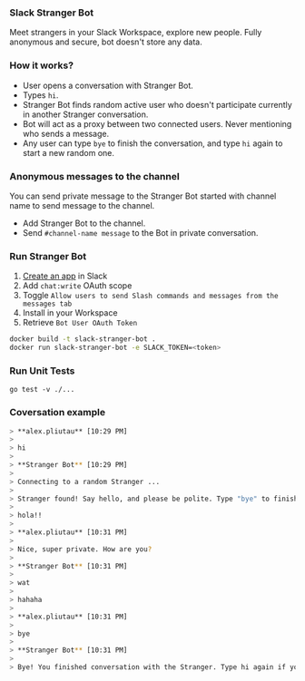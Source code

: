 ### Slack Stranger Bot

Meet strangers in your Slack Workspace, explore new people. Fully anonymous and secure, bot doesn't store any data.

### How it works?

 - User opens a conversation with Stranger Bot.
 - Types `hi`.
 - Stranger Bot finds random active user who doesn't participate currently in another Stranger conversation.
 - Bot will act as a proxy between two connected users. Never mentioning who sends a message.
 - Any user can type `bye` to finish the conversation, and type `hi` again to start a new random one.

### Anonymous messages to the channel

You can send private message to the Stranger Bot started with channel name to send message to the channel.

 - Add Stranger Bot to the channel.
 - Send `#channel-name message` to the Bot in private conversation.

### Run Stranger Bot

1. [Create an app](https://api.slack.com/apps/) in Slack
2. Add `chat:write` OAuth scope
3. Toggle `Allow users to send Slash commands and messages from the messages tab`
4. Install in your Workspace
5. Retrieve `Bot User OAuth Token`

```bash
docker build -t slack-stranger-bot .
docker run slack-stranger-bot -e SLACK_TOKEN=<token>
```

### Run Unit Tests

```
go test -v ./...
```

### Coversation example

```bash
> **alex.pliutau** [10:29 PM]
>
> hi
>
> **Stranger Bot** [10:29 PM]
>
> Connecting to a random Stranger ...
>
> Stranger found! Say hello, and please be polite. Type "bye" to finish the conversation
>
> hola!!
>
> **alex.pliutau** [10:31 PM]
>
> Nice, super private. How are you?
>
> **Stranger Bot** [10:31 PM]
>
> wat
>
> hahaha
>
> **alex.pliutau** [10:31 PM]
>
> bye
>
> **Stranger Bot** [10:31 PM]
>
> Bye! You finished conversation with the Stranger. Type hi again if you want to start a new random one.
```
